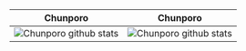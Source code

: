 

<!-- ![Anurag's GitHub stats](https://github-readme-stats.vercel.app/api?username=Chunporo&show_icons=true&theme=dracula)

<!--
[![Top Langs](https://github-readme-stats.vercel.app/api/top-langs/?username=Chunporo&layout=compact)](https://github.com/anuraghazra/github-readme-stats)

<!--
**Chunporo/Chunporo** is a ✨ _special_ ✨ repository because its `README.md` (this file) appears on your GitHub profile.

Here are some ideas to get you started:

- 🔭 I’m currently working on ...
- 🌱 I’m currently learning ...
- 👯 I’m looking to collaborate on ...
- 🤔 I’m looking for help with ...
- 💬 Ask me about ...
- 📫 How to reach me: ...
- 😄 Pronouns: ...
- ⚡ Fun fact: ...
-->
|  Chunporo    | Chunporo |
| ----------- | ----------- |
| <img align="center" src="https://github-readme-streak-stats.herokuapp.com?user=Chunporo&date_format=M%20j%5B%2C%20Y%5D" alt="Chunporo github stats" /> | <img align="center" src="https://github-readme-stats.vercel.app/api?username=Chunporo&show_icons=true&include_all_commits=true" alt="Chunporo github stats" />  |

